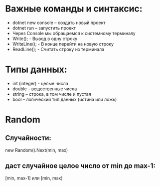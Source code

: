# Важные команды и синтаксис:
* dotnet new console – создать новый проект
* dotnet run – запустить проект
* Через Console мы обращаемся к системному терминалу
* Write(); - Вывод в одну строку
* WriteLine(); - В конце перейти на новую строку
* ReadLine(); - Считать строку из терминала

# Типы данных:
* int (integer) - целые числа
* double – вещественные числа
* string – строка, в том числе и пустая
* bool – логический тип данных (истина или ложь)

# Random
## Случайности:
new Random().Next(min, max)

## даст случайное целое число от min до max-1:
[min, max-1] или [min, max)
